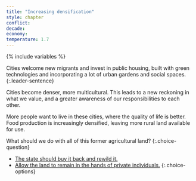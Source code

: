 ```yaml
---
title: "Increasing densification"
style: chapter
conflict: 
decade: 
economy: 
temperature: 1.7
---
```


{% include variables %}


Cities welcome new migrants and invest in public housing, built with green technologies and incorporating a lot of urban gardens and social spaces.
{:.leader-sentence}

Cities become denser, more multicultural. This leads to a new reckoning in what we value, and a greater awareness of our responsibilities to each other.

More people want to live in these cities, where the quality of life is better. Food production is increasingly densified, leaving more rural land available for use.

What should we do with all of this former agricultural land?
{:.choice-question}

- [The state should buy it back and rewild it.](chapter_rewild.html)
- [Allow the land to remain in the hands of private individuals.](chapter_corporate-colonialism.html)
{:.choice-options}
